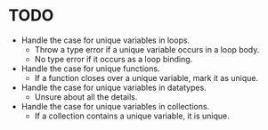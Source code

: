 # TODO
* Handle the case for unique variables in loops.
    * Throw a type error if a unique variable occurs in a loop body.
    * No type error if it occurs as a loop binding.
* Handle the case for unique functions.
    * If a function closes over a unique variable, mark it as unique.
* Handle the case for unique variables in datatypes.
    * Unsure about all the details.
* Handle the case for unique variables in collections.
    * If a collection contains a unique variable, it is unique.

